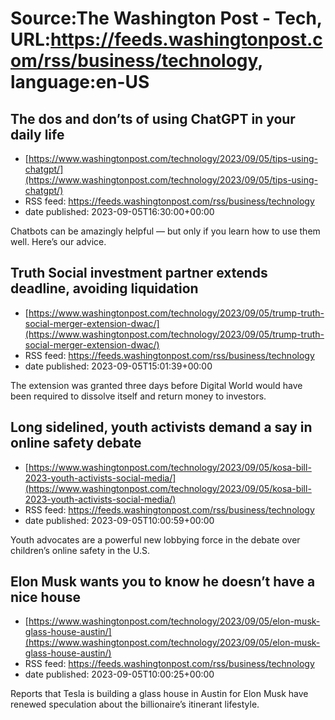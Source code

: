 # Source:The Washington Post - Tech, URL:https://feeds.washingtonpost.com/rss/business/technology, language:en-US

## The dos and don’ts of using ChatGPT in your daily life
 - [https://www.washingtonpost.com/technology/2023/09/05/tips-using-chatgpt/](https://www.washingtonpost.com/technology/2023/09/05/tips-using-chatgpt/)
 - RSS feed: https://feeds.washingtonpost.com/rss/business/technology
 - date published: 2023-09-05T16:30:00+00:00

Chatbots can be amazingly helpful — but only if you learn how to use them well. Here’s our advice.

## Truth Social investment partner extends deadline, avoiding liquidation
 - [https://www.washingtonpost.com/technology/2023/09/05/trump-truth-social-merger-extension-dwac/](https://www.washingtonpost.com/technology/2023/09/05/trump-truth-social-merger-extension-dwac/)
 - RSS feed: https://feeds.washingtonpost.com/rss/business/technology
 - date published: 2023-09-05T15:01:39+00:00

The extension was granted three days before Digital World would have been required to dissolve itself and return money to investors.

## Long sidelined, youth activists demand a say in online safety debate
 - [https://www.washingtonpost.com/technology/2023/09/05/kosa-bill-2023-youth-activists-social-media/](https://www.washingtonpost.com/technology/2023/09/05/kosa-bill-2023-youth-activists-social-media/)
 - RSS feed: https://feeds.washingtonpost.com/rss/business/technology
 - date published: 2023-09-05T10:00:59+00:00

Youth advocates are a powerful new lobbying force in the debate over children’s online safety in the U.S.

## Elon Musk wants you to know he doesn’t have a nice house
 - [https://www.washingtonpost.com/technology/2023/09/05/elon-musk-glass-house-austin/](https://www.washingtonpost.com/technology/2023/09/05/elon-musk-glass-house-austin/)
 - RSS feed: https://feeds.washingtonpost.com/rss/business/technology
 - date published: 2023-09-05T10:00:25+00:00

Reports that Tesla is building a glass house in Austin for Elon Musk have renewed speculation about the billionaire’s itinerant lifestyle.

